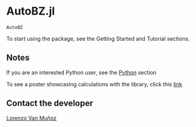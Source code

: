 

# AutoBZ.jl

```@docs
AutoBZ
```

To start using the package, see the Getting Started and Tutorial sections.

## Notes

If you are an interested Python user, see the [Python](@ref) section

To see a poster showcasing calculations with the library, click this
[link](https://web.mit.edu/lxvm/www/slides/Lorenzo_VanMunoz_CCQ_intern_poster_2022.pdf)

## Contact the developer

[Lorenzo Van Muñoz](https://web.mit.edu/lxvm/www/)